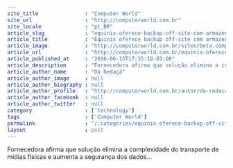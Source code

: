 ```yaml
---
site_title               : "Computer World"
site_url                 : "http://computerworld.com.br"
site_locale              : "pt_BR"
article_slug             : "equinix-oferece-backup-off-site-com-armazenamento-em-nuvem-no-brasil"
article_title            : "Equinix oferece backup off-site com armazenamento em nuvem no Brasil"
article_image            : "http://computerworld.com.br/sites/beta.computerworld.com.br/files/news_articles/aplicacao_nuvem_cloud.png"
article_url              : "http://computerworld.com.br/equinix-oferece-backup-site-com-armazenamento-em-nuvem-no-brasil"
article_published_at     : "2016-06-15T17:35:18-03:00"
article_description      : "Fornecedora afirma que solução elimina a complexidade do transporte de mídias físicas e aumenta a segurança dos dados..."
article_author_name      : "Da Redaçã"
article_author_image     : null
article_author_biography : null
article_author_profile   : "http://computerworld.com.br/autor/da-redacao"
article_author_facebook  : null
article_author_twitter   : null
category                 : ['technology']
tags                     : ['Computer World']
permalink                : "/:categories/equinix-oferece-backup-off-site-com-armazenamento-em-nuvem-no-brasil/"
layout                   : post
---
```


Fornecedora afirma que solução elimina a complexidade do transporte de mídias físicas e aumenta a segurança dos dados...
